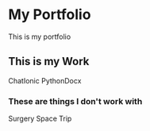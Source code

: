 # My Portfolio
This is my portfolio

## This is my Work
ChatIonic
PythonDocx

### These are things I don't work with
Surgery
Space Trip